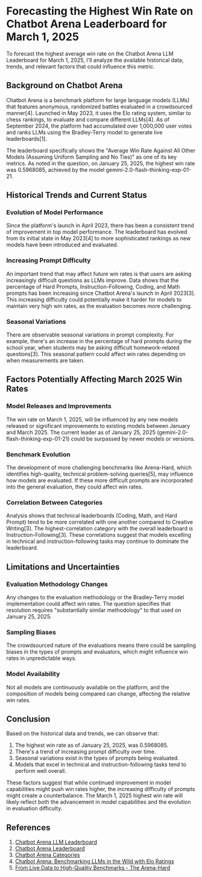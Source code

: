 # Forecasting the Highest Win Rate on Chatbot Arena Leaderboard for March 1, 2025

To forecast the highest average win rate on the Chatbot Arena LLM Leaderboard for March 1, 2025, I'll analyze the available historical data, trends, and relevant factors that could influence this metric.

## Background on Chatbot Arena

Chatbot Arena is a benchmark platform for large language models (LLMs) that features anonymous, randomized battles evaluated in a crowdsourced manner[4]. Launched in May 2023, it uses the Elo rating system, similar to chess rankings, to evaluate and compare different LLMs[4]. As of September 2024, the platform had accumulated over 1,000,000 user votes and ranks LLMs using the Bradley-Terry model to generate live leaderboards[1].

The leaderboard specifically shows the "Average Win Rate Against All Other Models (Assuming Uniform Sampling and No Ties)" as one of its key metrics. As noted in the question, on January 25, 2025, the highest win rate was 0.5968085, achieved by the model gemini-2.0-flash-thinking-exp-01-21.

## Historical Trends and Current Status

### Evolution of Model Performance

Since the platform's launch in April 2023, there has been a consistent trend of improvement in top model performance. The leaderboard has evolved from its initial state in May 2023[4] to more sophisticated rankings as new models have been introduced and evaluated.

### Increasing Prompt Difficulty

An important trend that may affect future win rates is that users are asking increasingly difficult questions as LLMs improve. Data shows that the percentage of Hard Prompts, Instruction-Following, Coding, and Math prompts has been increasing since Chatbot Arena's launch in April 2023[3]. This increasing difficulty could potentially make it harder for models to maintain very high win rates, as the evaluation becomes more challenging.

### Seasonal Variations

There are observable seasonal variations in prompt complexity. For example, there's an increase in the percentage of hard prompts during the school year, when students may be asking difficult homework-related questions[3]. This seasonal pattern could affect win rates depending on when measurements are taken.

## Factors Potentially Affecting March 2025 Win Rates

### Model Releases and Improvements

The win rate on March 1, 2025, will be influenced by any new models released or significant improvements to existing models between January and March 2025. The current leader as of January 25, 2025 (gemini-2.0-flash-thinking-exp-01-21) could be surpassed by newer models or versions.

### Benchmark Evolution

The development of more challenging benchmarks like Arena-Hard, which identifies high-quality, technical problem-solving queries[5], may influence how models are evaluated. If these more difficult prompts are incorporated into the general evaluation, they could affect win rates.

### Correlation Between Categories

Analysis shows that technical leaderboards (Coding, Math, and Hard Prompt) tend to be more correlated with one another compared to Creative Writing[3]. The highest-correlation category with the overall leaderboard is Instruction-Following[3]. These correlations suggest that models excelling in technical and instruction-following tasks may continue to dominate the leaderboard.

## Limitations and Uncertainties

### Evaluation Methodology Changes

Any changes to the evaluation methodology or the Bradley-Terry model implementation could affect win rates. The question specifies that resolution requires "substantially similar methodology" to that used on January 25, 2025.

### Sampling Biases

The crowdsourced nature of the evaluations means there could be sampling biases in the types of prompts and evaluators, which might influence win rates in unpredictable ways.

### Model Availability

Not all models are continuously available on the platform, and the composition of models being compared can change, affecting the relative win rates.

## Conclusion

Based on the historical data and trends, we can observe that:

1. The highest win rate as of January 25, 2025, was 0.5968085.
2. There's a trend of increasing prompt difficulty over time.
3. Seasonal variations exist in the types of prompts being evaluated.
4. Models that excel in technical and instruction-following tasks tend to perform well overall.

These factors suggest that while continued improvement in model capabilities might push win rates higher, the increasing difficulty of prompts might create a counterbalance. The March 1, 2025 highest win rate will likely reflect both the advancement in model capabilities and the evolution in evaluation difficulty.

## References

1. [Chatbot Arena LLM Leaderboard](https://huggingface.co/spaces/lmsys/chatbot-arena-leaderboard)
2. [Chatbot Arena Leaderboard](https://huggingface.co/spaces/lmarena-ai/chatbot-arena-leaderboard)
3. [Chatbot Arena Categories](https://lmarena.github.io/blog/2024/arena-category/)
4. [Chatbot Arena: Benchmarking LLMs in the Wild with Elo Ratings](https://lmsys.org/blog/2023-05-03-arena/)
5. [From Live Data to High-Quality Benchmarks - The Arena-Hard](https://lmarena.github.io/blog/2024/arena-hard/)